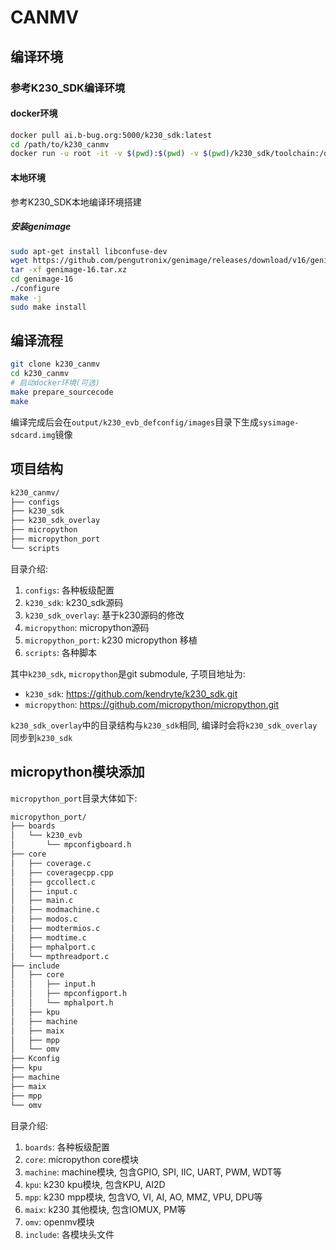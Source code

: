 # CANMV

## 编译环境

### 参考K230_SDK编译环境

#### docker环境

```sh
docker pull ai.b-bug.org:5000/k230_sdk:latest
cd /path/to/k230_canmv
docker run -u root -it -v $(pwd):$(pwd) -v $(pwd)/k230_sdk/toolchain:/opt/toolchain -w $(pwd) ai.b-bug.org:5000/k230_sdk /bin/bash
```

#### 本地环境

参考K230_SDK本地编译环境搭建

##### 安装genimage

```sh
sudo apt-get install libconfuse-dev
wget https://github.com/pengutronix/genimage/releases/download/v16/genimage-16.tar.xz
tar -xf genimage-16.tar.xz
cd genimage-16
./configure
make -j
sudo make install
```

## 编译流程

```sh
git clone k230_canmv
cd k230_canmv
# 启动docker环境(可选)
make prepare_sourcecode
make
```

编译完成后会在`output/k230_evb_defconfig/images`目录下生成`sysimage-sdcard.img`镜像

## 项目结构

```sh
k230_canmv/
├── configs
├── k230_sdk
├── k230_sdk_overlay
├── micropython
├── micropython_port
└── scripts
```

目录介绍:

1. `configs`: 各种板级配置
1. `k230_sdk`: k230_sdk源码
1. `k230_sdk_overlay`: 基于k230源码的修改
1. `micropython`: micropython源码
1. `micropython_port`: k230 micropython 移植
1. `scripts`: 各种脚本

其中`k230_sdk`, `micropython`是git submodule, 子项目地址为:

- `k230_sdk`: <https://github.com/kendryte/k230_sdk.git>
- `micropython`: <https://github.com/micropython/micropython.git>

`k230_sdk_overlay`中的目录结构与`k230_sdk`相同, 编译时会将`k230_sdk_overlay`同步到`k230_sdk`

## micropython模块添加

`micropython_port`目录大体如下:

```sh
micropython_port/
├── boards
│   └── k230_evb
│       └── mpconfigboard.h
├── core
│   ├── coverage.c
│   ├── coveragecpp.cpp
│   ├── gccollect.c
│   ├── input.c
│   ├── main.c
│   ├── modmachine.c
│   ├── modos.c
│   ├── modtermios.c
│   ├── modtime.c
│   ├── mphalport.c
│   └── mpthreadport.c
├── include
│   ├── core
│   │   ├── input.h
│   │   ├── mpconfigport.h
│   │   └── mphalport.h
│   ├── kpu
│   ├── machine
│   ├── maix
│   ├── mpp
│   └── omv
├── Kconfig
├── kpu
├── machine
├── maix
├── mpp
└── omv
```

目录介绍:

1. `boards`: 各种板级配置
1. `core`: micropython core模块
1. `machine`: machine模块, 包含GPIO, SPI, IIC, UART, PWM, WDT等
1. `kpu`: k230 kpu模块, 包含KPU, AI2D
1. `mpp`: k230 mpp模块, 包含VO, VI, AI, AO, MMZ, VPU, DPU等
1. `maix`: k230 其他模块, 包含IOMUX, PM等
1. `omv`: openmv模块
1. `include`: 各模块头文件
